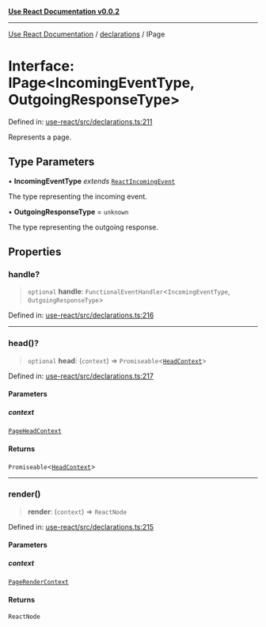 [**Use React Documentation v0.0.2**](../../README.md)

***

[Use React Documentation](../../modules.md) / [declarations](../README.md) / IPage

# Interface: IPage\<IncomingEventType, OutgoingResponseType\>

Defined in: [use-react/src/declarations.ts:211](https://github.com/stonemjs/use-react/blob/a85b32b76e105a7bc655ce084e0841ade8b0df8a/src/declarations.ts#L211)

Represents a page.

## Type Parameters

• **IncomingEventType** *extends* [`ReactIncomingEvent`](../type-aliases/ReactIncomingEvent.md)

The type representing the incoming event.

• **OutgoingResponseType** = `unknown`

The type representing the outgoing response.

## Properties

### handle?

> `optional` **handle**: `FunctionalEventHandler`\<`IncomingEventType`, `OutgoingResponseType`\>

Defined in: [use-react/src/declarations.ts:216](https://github.com/stonemjs/use-react/blob/a85b32b76e105a7bc655ce084e0841ade8b0df8a/src/declarations.ts#L216)

***

### head()?

> `optional` **head**: (`context`) => `Promiseable`\<[`HeadContext`](HeadContext.md)\>

Defined in: [use-react/src/declarations.ts:217](https://github.com/stonemjs/use-react/blob/a85b32b76e105a7bc655ce084e0841ade8b0df8a/src/declarations.ts#L217)

#### Parameters

##### context

[`PageHeadContext`](PageHeadContext.md)

#### Returns

`Promiseable`\<[`HeadContext`](HeadContext.md)\>

***

### render()

> **render**: (`context`) => `ReactNode`

Defined in: [use-react/src/declarations.ts:215](https://github.com/stonemjs/use-react/blob/a85b32b76e105a7bc655ce084e0841ade8b0df8a/src/declarations.ts#L215)

#### Parameters

##### context

[`PageRenderContext`](PageRenderContext.md)

#### Returns

`ReactNode`

